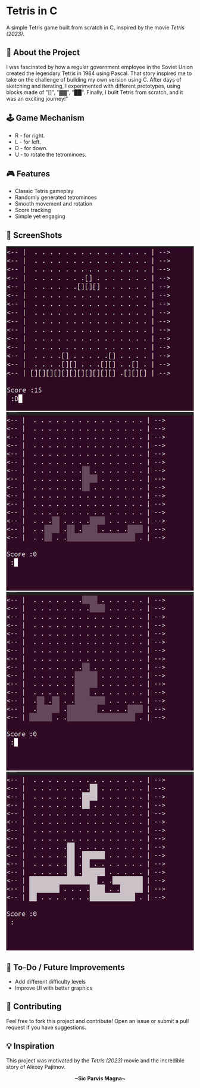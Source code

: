 # Tetris in C

A simple Tetris game built from scratch in C, inspired by the movie *Tetris (2023)*.

## 🚀 About the Project
I was fascinated by how a regular government employee in the Soviet Union created the legendary Tetris in 1984 using Pascal. That story inspired me to take on the challenge of building my own version using C. After days of sketching and iterating, I experimented with different prototypes, using blocks made of "[]", "▓▓", "██". Finally, I built Tetris from scratch, and it was an exciting journey!"


## 🕹️ Game Mechanism
- R - for right.
- L - for left.
- D - for down.
- U - to rotate the tetrominoes.

## 🎮 Features
- Classic Tetris gameplay
- Randomly generated tetrominoes
- Smooth movement and rotation
- Score tracking
- Simple yet engaging 


## 🎥 ScreenShots

![Game Screenshot](tetriss.png)
![Game Screenshot](tetrisss1.png)
![Game Screenshot](tetrisss2.png)
![Game Screenshot](tetrisss3.png)

## 📌 To-Do / Future Improvements
- Add different difficulty levels
- Improve UI with better graphics

## 🤝 Contributing
Feel free to fork this project and contribute! Open an issue or submit a pull request if you have suggestions.

## 💡 Inspiration
This project was motivated by the *Tetris (2023)* movie and the incredible story of Alexey Pajitnov. 

<div align="center">
  <b>~Sic Parvis Magna~</b>
</div>